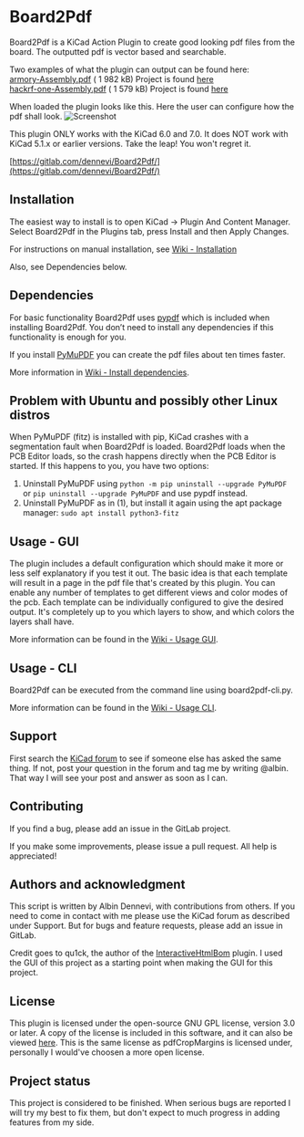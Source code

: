 # Board2Pdf

Board2Pdf is a KiCad Action Plugin to create good looking pdf files from the board. The outputted pdf is vector based
and searchable.

Two examples of what the plugin can output can be found here:<br>
[armory-Assembly.pdf](https://gitlab.com/dennevi/Board2Pdf/-/raw/main/resources/armory-Assembly.pdf "USB armory from WithSecure Foundry") (
1 982 kB) Project is
found [here](https://github.com/f-secure-foundry/usbarmory "USB armory from WithSecure Foundry")<br>
[hackrf-one-Assembly.pdf](https://gitlab.com/dennevi/Board2Pdf/-/raw/main/resources/hackrf-one-Assembly.pdf "HackRF by Great Scott Gadgets") (
1 579 kB) Project is found [here](https://github.com/greatscottgadgets/hackrf "HackRF by Great Scott Gadgets")<br>

When loaded the plugin looks like this. Here the user can configure how the pdf shall look.
![Screenshot](https://gitlab.com/dennevi/Board2Pdf/-/raw/main/resources/screenshot.png "Screenshot")

This plugin ONLY works with the KiCad 6.0 and 7.0. It does NOT work with KiCad 5.1.x or earlier versions. Take the leap!
You won\'t regret it.

[https://gitlab.com/dennevi/Board2Pdf/](https://gitlab.com/dennevi/Board2Pdf/)

## Installation

The easiest way to install is to open KiCad -> Plugin And Content Manager. Select Board2Pdf in the Plugins tab, press
Install and then Apply Changes.

For instructions on manual installation,
see [Wiki - Installation](https://gitlab.com/dennevi/Board2Pdf/-/wikis/Installation)

Also, see Dependencies below.

## Dependencies

For basic functionality Board2Pdf uses [pypdf](https://github.com/py-pdf/pypdf) which is included when installing
Board2Pdf. You don’t need to install any dependencies if this functionality is enough for you.

If you install [PyMuPDF](https://github.com/pymupdf/PyMuPDF) you can create the pdf files about ten times faster.

More information in [Wiki - Install dependencies](https://gitlab.com/dennevi/Board2Pdf/-/wikis/Install-dependencies).

## Problem with Ubuntu and possibly other Linux distros

When PyMuPDF (fitz) is installed with pip, KiCad crashes with a segmentation fault when Board2Pdf is loaded. Board2Pdf loads when the PCB Editor loads, so the crash happens directly when the PCB Editor is started. If this happens to you, you have two options:
1. Uninstall PyMuPDF using `python -m pip uninstall --upgrade PyMuPDF` or `pip uninstall --upgrade PyMuPDF` and use pypdf instead.
2. Uninstall PyMuPDF as in (1), but install it again using the apt package manager: `sudo apt install python3-fitz`

## Usage - GUI

The plugin includes a default configuration which should make it more or less self explanatory if you test it out. The
basic idea is that each template will result in a page in the pdf file that\'s created by this plugin. You can enable
any number of templates to get different views and color modes of the pcb. Each template can be individually configured
to give the desired output. It\'s completely up to you which layers to show, and which colors the layers shall have.

More information can be found in the [Wiki - Usage GUI](https://gitlab.com/dennevi/Board2Pdf/-/wikis/Usage---GUI).

## Usage - CLI

Board2Pdf can be executed from the command line using board2pdf-cli.py. 

More information can be found in the [Wiki - Usage CLI](https://gitlab.com/dennevi/Board2Pdf/-/wikis/Usage---CLI).

## Support

First search the [KiCad forum](https://forum.kicad.info/) to see if someone else has asked the same thing. If not, post
your question in the forum and tag me by writing @albin. That way I will see your post and answer as soon as I can.

## Contributing

If you find a bug, please add an issue in the GitLab project.

If you make some improvements, please issue a pull request. All help is appreciated!

## Authors and acknowledgment

This script is written by Albin Dennevi, with contributions from others. If you need to come in contact with me please use the KiCad forum as described under Support. But for bugs and feature requests, please add an issue in GitLab.

Credit goes to qu1ck, the author of the [InteractiveHtmlBom](https://github.com/openscopeproject/InteractiveHtmlBom)
plugin. I used the GUI of this project as a starting point when making the GUI for this project.

## License

This plugin is licensed under the open-source GNU GPL license, version 3.0 or later. A copy of the license is included in this software, and it can also be viewed [here](https://www.gnu.org/licenses/gpl-3.0.en.html). This is the same license as pdfCropMargins is licensed under, personally I would've choosen a more open license.

## Project status

This project is considered to be finished. When serious bugs are reported I will try my best to fix them, but don\'t
expect to much progress in adding features from my side.



